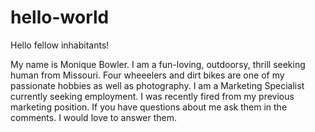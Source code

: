 # hello-world

Hello fellow inhabitants!

My name is Monique Bowler. I am a fun-loving, outdoorsy, thrill seeking human from Missouri. Four wheeelers and dirt bikes are one of my passionate hobbies as well as photography. I am a Marketing Specialist currently seeking employment. I was recently fired from my previous marketing position. If you have questions about me ask them in the comments. I would love to answer them.
